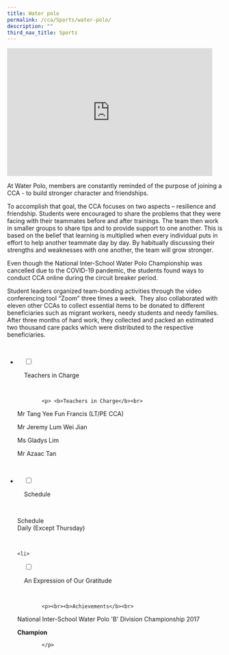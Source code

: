 ```yaml
---
title: Water polo
permalink: /cca/Sports/water-polo/
description: ""
third_nav_title: Sports
---
```

<iframe allowfullscreen="true" height="299" width="480" frameborder="0" src="https://docs.google.com/presentation/d/e/2PACX-1vSo2axQnFt_OXJ_4t76kXvHTfs_Bu6pLH2z8QqO6kP1qTFh-8RHFxBmr7QZMdCNnbFJdj2lSwg99xDN/embed?start=false&amp;loop=false&amp;delayms=3000"></iframe>

At Water Polo, members are constantly reminded of the purpose of joining a CCA - to build stronger character and friendships.

To accomplish that goal, the CCA focuses on two aspects – resilience and friendship. Students were encouraged to share the problems that they were facing with their teammates before and after trainings. The team then work in smaller groups to share tips and to provide support to one another. This is based on the belief that learning is multiplied when every individual puts in effort to help another teammate day by day. By habitually discussing their strengths and weaknesses with one another, the team will grow stronger.

Even though the National Inter-School Water Polo Championship was cancelled due to the COVID-19 pandemic, the students found ways to conduct CCA online during the circuit breaker period.&nbsp;

Student leaders organized team-bonding activities through the video conferencing tool “Zoom” three times a week.&nbsp; They also collaborated with eleven other CCAs to collect essential items to be donated to different beneficiaries such as migrant workers, needy students and needy families.&nbsp; After three months of hard work, they collected and packed an estimated two thousand care packs which were distributed to the respective beneficiaries.

<ul class="jekyllcodex_accordion">

  <li>

    <input type="checkbox" id="accordion1">

    <label for="accordion1">Teachers in Charge</label>

    <div>

			<p> <b>Teachers in Charge</b><br>
				
Mr Tang Yee Fun Francis (LT/PE CCA)<br>  

Mr Jeremy Lum Wei Jian<br>

Ms Gladys Lim<br>

Mr Azaac Tan<br>
			
</p>

    </div>

</li>
	<li>

    <input type="checkbox" id="accordion2">

    <label for="accordion2">Schedule </label>

    <div>

<p>Schedule<br> 
Daily (Except Thursday)			<br></p>

    </div>

</li>
	
	<li>

    <input type="checkbox" id="accordion3">

    <label for="accordion3">An Expression of Our Gratitude</label>

    <div>

			<p><br><b>Achievements</b><br>
National Inter-School Water Polo 'B' Division Championship 2017  

				
<b>Champion</b>
				
			</p>
			
    </div>

</li>
	
	

	
</ul>